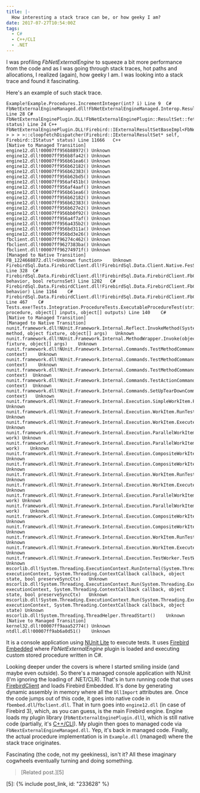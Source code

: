 ```yaml
---
title: |-
  How interesting a stack trace can be, or how geeky I am? 
date: 2017-07-27T10:54:00Z
tags:
  - C#
  - C++/CLI
  - .NET
---
```

I was profiling _FbNetExternalEngine_ to squeeze a bit more performance from the code and as I was going through stack traces, hot paths and allocations, I realized (again), how geeky I am. I was looking into a stack trace and found it fascinating.

<!-- excerpt -->

Here's an example of such stack trace.

```text
Example!Example.Procedures.IncrementInteger(int? i) Line 9	C#
FbNetExternalEngineManaged.dll!FbNetExternalEngineManaged.Interop.ResultSet.Fetch() Line 28	C#
FbNetExternalEnginePlugin.DLL!FbNetExternalEnginePlugin::ResultSet::fetch(Firebird::ThrowStatusWrapper* status) Line 24	C++
FbNetExternalEnginePlugin.DLL!Firebird::IExternalResultSetBaseImpl<FbNetExternalEnginePlugin::ResultSet,Firebird::ThrowStatusWrapper,Firebird::IDisposableImpl<FbNetExternalEnginePlugin::ResultSet,Firebird::ThrowStatusWrapper,Firebird::Inherit<Firebird::IVersionedImpl<FbNetExternalEnginePlugin::ResultSet,Firebird::ThrowStatusWrapper,Firebird::Inherit<Firebird::IExternalResultSet> > > > >::cloopfetchDispatcher(Firebird::IExternalResultSet* self, Firebird::IStatus* status) Line 11666	C++
[Native to Managed Transition]	
engine12.dll!00007ff956b88972()	Unknown
engine12.dll!00007ff956b8fa42()	Unknown
engine12.dll!00007ff956b61ea6()	Unknown
engine12.dll!00007ff956b62182()	Unknown
engine12.dll!00007ff956b62383()	Unknown
engine12.dll!00007ff956b62bd5()	Unknown
engine12.dll!00007ff956af451b()	Unknown
engine12.dll!00007ff956af4aaf()	Unknown
engine12.dll!00007ff956b61ea6()	Unknown
engine12.dll!00007ff956b62182()	Unknown
engine12.dll!00007ff956b62383()	Unknown
engine12.dll!00007ff956b627e2()	Unknown
engine12.dll!00007ff956bb0f92()	Unknown
engine12.dll!00007ff956a4f7af()	Unknown
engine12.dll!00007ff956a435b2()	Unknown
engine12.dll!00007ff956bd311a()	Unknown
engine12.dll!00007ff956bd3e26()	Unknown
fbclient.dll!00007ff96274c462()	Unknown
fbclient.dll!00007ff9627383ba()	Unknown
fbclient.dll!00007ff96274971f()	Unknown
[Managed to Native Transition]	
FB_1224668872.dll!<Unknown function>	Unknown
FirebirdSql.Data.FirebirdClient.dll!FirebirdSql.Data.Client.Native.FesStatement.Execute() Line 328	C#
FirebirdSql.Data.FirebirdClient.dll!FirebirdSql.Data.FirebirdClient.FbCommand.ExecuteCommand(System.Data.CommandBehavior behavior, bool returnsSet) Line 1202	C#
FirebirdSql.Data.FirebirdClient.dll!FirebirdSql.Data.FirebirdClient.FbCommand.ExecuteCommand(System.Data.CommandBehavior behavior) Line 1164	C#
FirebirdSql.Data.FirebirdClient.dll!FirebirdSql.Data.FirebirdClient.FbCommand.ExecuteNonQuery() Line 467	C#
Tests.exe!Tests.Integration.ProcedureTests.ExecutableProcedureTest(string procedure, object[] inputs, object[] outputs) Line 140	C#
[Native to Managed Transition]	
[Managed to Native Transition]	
nunit.framework.dll!NUnit.Framework.Internal.Reflect.InvokeMethod(System.Reflection.MethodInfo method, object fixture, object[] args)	Unknown
nunit.framework.dll!NUnit.Framework.Internal.MethodWrapper.Invoke(object fixture, object[] args)	Unknown
nunit.framework.dll!NUnit.Framework.Internal.Commands.TestMethodCommand.RunNonAsyncTestMethod(NUnit.Framework.Internal.TestExecutionContext context)	Unknown
nunit.framework.dll!NUnit.Framework.Internal.Commands.TestMethodCommand.RunTestMethod(NUnit.Framework.Internal.TestExecutionContext context)	Unknown
nunit.framework.dll!NUnit.Framework.Internal.Commands.TestMethodCommand.Execute(NUnit.Framework.Internal.TestExecutionContext context)	Unknown
nunit.framework.dll!NUnit.Framework.Internal.Commands.TestActionCommand.Execute(NUnit.Framework.Internal.TestExecutionContext context)	Unknown
nunit.framework.dll!NUnit.Framework.Internal.Commands.SetUpTearDownCommand.Execute(NUnit.Framework.Internal.TestExecutionContext context)	Unknown
nunit.framework.dll!NUnit.Framework.Internal.Execution.SimpleWorkItem.PerformWork()	Unknown
nunit.framework.dll!NUnit.Framework.Internal.Execution.WorkItem.RunTest()	Unknown
nunit.framework.dll!NUnit.Framework.Internal.Execution.WorkItem.Execute()	Unknown
nunit.framework.dll!NUnit.Framework.Internal.Execution.ParallelWorkItemDispatcher.Execute(NUnit.Framework.Internal.Execution.WorkItem work)	Unknown
nunit.framework.dll!NUnit.Framework.Internal.Execution.ParallelWorkItemDispatcher.Dispatch(NUnit.Framework.Internal.Execution.WorkItem work)	Unknown
nunit.framework.dll!NUnit.Framework.Internal.Execution.CompositeWorkItem.RunChildren()	Unknown
nunit.framework.dll!NUnit.Framework.Internal.Execution.CompositeWorkItem.PerformWork()	Unknown
nunit.framework.dll!NUnit.Framework.Internal.Execution.WorkItem.RunTest()	Unknown
nunit.framework.dll!NUnit.Framework.Internal.Execution.WorkItem.Execute()	Unknown
nunit.framework.dll!NUnit.Framework.Internal.Execution.ParallelWorkItemDispatcher.Execute(NUnit.Framework.Internal.Execution.WorkItem work)	Unknown
nunit.framework.dll!NUnit.Framework.Internal.Execution.ParallelWorkItemDispatcher.Dispatch(NUnit.Framework.Internal.Execution.WorkItem work)	Unknown
nunit.framework.dll!NUnit.Framework.Internal.Execution.CompositeWorkItem.RunChildren()	Unknown
nunit.framework.dll!NUnit.Framework.Internal.Execution.CompositeWorkItem.PerformWork()	Unknown
nunit.framework.dll!NUnit.Framework.Internal.Execution.WorkItem.RunTest()	Unknown
nunit.framework.dll!NUnit.Framework.Internal.Execution.WorkItem.Execute()	Unknown
nunit.framework.dll!NUnit.Framework.Internal.Execution.TestWorker.TestWorkerThreadProc()	Unknown
mscorlib.dll!System.Threading.ExecutionContext.RunInternal(System.Threading.ExecutionContext executionContext, System.Threading.ContextCallback callback, object state, bool preserveSyncCtx)	Unknown
mscorlib.dll!System.Threading.ExecutionContext.Run(System.Threading.ExecutionContext executionContext, System.Threading.ContextCallback callback, object state, bool preserveSyncCtx)	Unknown
mscorlib.dll!System.Threading.ExecutionContext.Run(System.Threading.ExecutionContext executionContext, System.Threading.ContextCallback callback, object state)	Unknown
mscorlib.dll!System.Threading.ThreadHelper.ThreadStart()	Unknown
[Native to Managed Transition]	
kernel32.dll!00007ff9aaa52774()	Unknown
ntdll.dll!00007ff9ab6a0d51()	Unknown
```

It is a console application using [NUnit Lite][1] to execute tests. It uses [Firebird Embedded][2] where _FbNetExternalEngine_ plugin is loaded and executing custom stored procedure written in C#. 

Looking deeper under the covers is where I started smiling inside (and maybe even outside). So there's a managed console application with NUnit (I'm ignoring the loading of .NET/CLR). That's in turn running code that uses [FirebirdClient][3] and loads Firebird Embedded. It's done by generating dynamic assembly in memory where all the `DllImport` attributes are. Once the code jumps out of this code, it goes into native code in `fbembed.dll`/`fbclient.dll`. That in turn goes into `engine12.dll` (in case of Firebird 3), which, as you can guess, is the main Firebird engine. Engine loads my plugin library (`FbNetExternalEnginePlugin.dll`), which is still native code (partially, it's [C++/CLI][4]). My plugin then goes to managed code via `FbNextExternalEngineManaged.dll`. Yep, it's back in managed code. Finally, the actual procedure implementation is in `Example.dll` (managed) where the stack trace originates.

Fascinating (the code, not my geekiness), isn't it? All these imaginary cogwheels eventually turning and doing something.

> [Related post.][5]

[1]: https://github.com/nunit/docs/wiki/NUnitLite-Runner
[2]: https://www.firebirdsql.org/pdfmanual/html/ufb-cs-embedded.html
[3]: https://www.nuget.org/packages/FirebirdSql.Data.FirebirdClient
[4]: https://msdn.microsoft.com/en-us/library/68td296t.aspx
[5]: {% include post_link, id: "233628" %}
